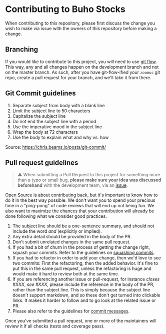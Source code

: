 # Contributing to Buho Stocks

When contributing to this repository, please first discuss the change you wish to
make via issue with the owners of this repository before making a change.

## Branching

If you would like to contribute to this project, you will need to use
[git flow](https://github.com/nvie/gitflow). This way, any and all changes
happen on the development branch and not on the master branch. As such, after
you have git-flow-ified your `zoomus` git repo, create a pull request for your
branch, and we'll take it from there.

## Git Commit guidelines

1. Separate subject from body with a blank line
2. Limit the subject line to 50 characters
3. Capitalize the subject line
4. Do not end the subject line with a period
5. Use the imperative mood in the subject line
6. Wrap the body at 72 characters
7. Use the body to explain what and why vs. how

Source: https://chris.beams.io/posts/git-commit/

## Pull request guidelines

> :warning: When submitting a Pull Request to this project for something more than a typo or small bug,
**please make sure your idea was discussed beforehand** with the development team, via an
[issue](https://github.com/bocabitlabs/buho-stocks/issues/new/choose).

Open Source is about contributing back, but it's important to know how to do it in the best way possible.
We don't want you to spend your precious time in a "ping-pong" of code reviews that will end up not being fun.
We also want to maximize the chances that your contribution will already be done following what we consider good practices.

1. The subject line should be a one-sentence summary, and should not include
   the word *and* (explicitly or implied).
1. Any extra detail should be provided in the body of the PR.
1. Don't submit unrelated changes in the same pull request.
1. If you had a bit of churn in the process of getting the change right,
   squash your commits. Refer to the guidelines on [squashing commits](git-basics.md#squashing).
1. If you had to refactor in order to add your change, then we'd love to
   see two commits: First the refactoring, then the added behavior. It's
   fine to put this in the same pull request, unless the refactoring is
   huge and would make it hard to review both at the same time.
1. If you are referencing another issue or pull-request, for instance
   *closes #XXX*, *see #XXX*, please include the reference in the body of the PR,
   rather than the subject line. This is simply because the subject line doesn't
   support markdown, and so these don't get turned into clickable links. It makes
   it harder to follow and to go look at the related issue or PR.
1. Please also refer to the guidelines for [commit messages](git-basics.md#commit-messages).

Once you've submitted a pull request, one or more of the maintainers will review it if all checks (tests and coverage pass).
